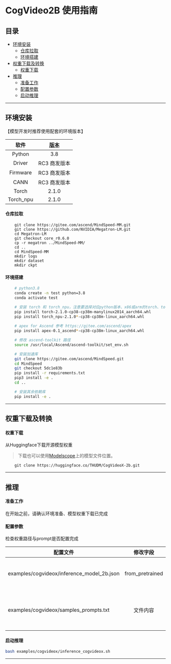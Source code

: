 # CogVideo2B 使用指南

<p align="left">
</p>

## 目录

- [环境安装](#环境安装)
  - [仓库拉取](#仓库拉取)
  - [环境搭建](#环境搭建)
- [权重下载及转换](#权重下载及转换)
  - [权重下载](#权重下载)
- [推理](#推理)
  - [准备工作](#准备工作)
  - [配置参数](#配置参数)
  - [启动推理](#启动推理)

---

## <span id="jump1"> 环境安装

【模型开发时推荐使用配套的环境版本】

|    软件     | [版本](https://www.hiascend.com/zh/) |
|:---------:|:----------------------------------:|
|  Python   |                3.8                 |
|  Driver   |                RC3 商发版本                |
| Firmware  |                RC3 商发版本                |
|   CANN    |                RC3 商发版本                |
|   Torch   |               2.1.0                |
| Torch_npu |               2.1.0                |

#### <span id="jump1.1"> 仓库拉取

```shell
    git clone https://gitee.com/ascend/MindSpeed-MM.git 
    git clone https://github.com/NVIDIA/Megatron-LM.git
    cd Megatron-LM
    git checkout core_r0.6.0
    cp -r megatron ../MindSpeed-MM/
    cd ..
    cd MindSpeed-MM
    mkdir logs
    mkdir dataset
    mkdir ckpt
```

#### <span id="jump1.2"> 环境搭建

```bash
    # python3.8
    conda create -n test python=3.8
    conda activate test

    # 安装 torch 和 torch_npu，注意要选择对应python版本、x86或arm的torch、torch_npu及apex包
    pip install torch-2.1.0-cp38-cp38m-manylinux2014_aarch64.whl 
    pip install torch_npu-2.1.0*-cp38-cp38m-linux_aarch64.whl
    
    # apex for Ascend 参考 https://gitee.com/ascend/apex
    pip install apex-0.1_ascend*-cp38-cp38m-linux_aarch64.whl

    # 修改 ascend-toolkit 路径
    source /usr/local/Ascend/ascend-toolkit/set_env.sh 

    # 安装加速库
    git clone https://gitee.com/ascend/MindSpeed.git
    cd MindSpeed
    git checkout 5dc1e83b
    pip install -r requirements.txt 
    pip3 install -e .
    cd ..

    # 安装其余依赖库
    pip install -e .
```

---

## <span id="jump2"> 权重下载及转换

#### <span id="jump2.1"> 权重下载

从Huggingface下载开源模型权重
> 下载也可以使用[Modelscope](https://modelscope.cn/models/ZhipuAI/CogVideoX-2b)上的模型文件位置。

```shell
    git clone https://huggingface.co/THUDM/CogVideoX-2b.git
```

---

## <span id="jump5">推理

#### <span id="jump5.1"> 准备工作

在开始之前，请确认环境准备、模型权重下载已完成

#### <span id="jump5.2"> 配置参数

检查权重路径与prompt是否配置完成

| 配置文件 |      修改字段       |           修改说明            |
|------|:---------------:|:-------------------------:|
|  examples/cogvideox/inference_model_2b.json    | from_pretrained |       修改为下载的权重所对应路径       |
|   examples/cogvideox/samples_prompts.txt   |      文件内容       | 可自定义自己的prompt，一行为一个prompt |

#### <span id="jump5.3"> 启动推理

```bash
bash examples/cogvideox/inference_cogvideox.sh
```

---
